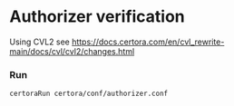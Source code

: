 # Authorizer verification  

Using CVL2 see https://docs.certora.com/en/cvl_rewrite-main/docs/cvl/cvl2/changes.html

### Run

```sh
certoraRun certora/conf/authorizer.conf
```
